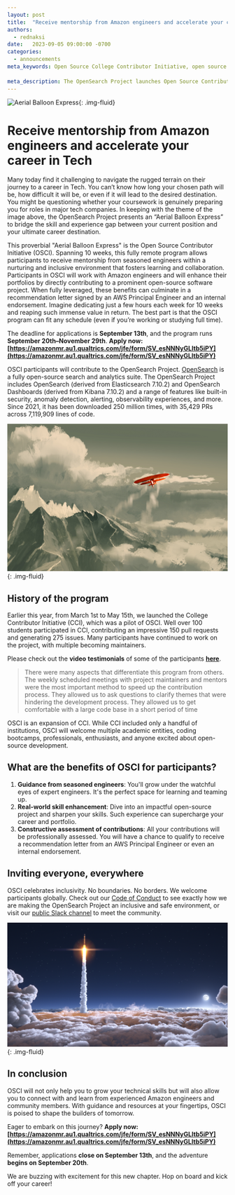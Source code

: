 ```yaml
---
layout: post
title:  "Receive mentorship from Amazon engineers and accelerate your career in Tech"
authors:
  - rednaksi
date:   2023-09-05 09:00:00 -0700
categories:
  - announcements
meta_keywords: Open Source College Contributor Initiative, open source software project, OpenSearch college initiative

meta_description: The OpenSearch Project launches Open Source Contributor Initiative (OSCI). Spanning 10 weeks, this fully remote program allows participants to receive mentorship from seasoned engineers within a nurturing and inclusive environment. Participants in OSCI will work with Amazon engineers and will enhance their portfolios by directly contributing to a prominent open-source software project. When fully leveraged, these benefits can culminate in a recommendation letter signed by an AWS Principal Engineer and an internal endorsement.
---
```



<img src="/assets/media/blog-images/2023-09-05-college-contributor-initiative/Hot Air Balloon.jpg" alt="Aerial Balloon Express"/>{: .img-fluid}
# Receive mentorship from Amazon engineers and accelerate your career in Tech

Many today find it challenging to navigate the rugged terrain on their journey to a career in Tech. You can’t know how long your chosen path will be, how difficult it will be, or even if it will lead to the desired destination. You might be questioning whether your coursework is genuinely preparing you for roles in major tech companies. In keeping with the theme of the image above, the OpenSearch Project presents an “Aerial Balloon Express” to bridge the skill and experience gap between your current position and your ultimate career destination. 

This proverbial "Aerial Balloon Express" is the Open Source Contributor Initiative (OSCI). Spanning 10 weeks, this fully remote program allows participants to receive mentorship from seasoned engineers within a nurturing and inclusive environment that fosters learning and collaboration. Participants in OSCI will work with Amazon engineers and will enhance their portfolios by directly contributing to a prominent open-source software project. When fully leveraged, these benefits can culminate in a recommendation letter signed by an AWS Principal Engineer and an internal endorsement. Imagine dedicating just a few hours each week for 10 weeks and reaping such immense value in return. The best part is that the OSCI program can fit any schedule (even if you’re working or studying full time).

The deadline for applications is **September 13th**, and the program runs **September 20th–November 29th**.
**Apply now: [https://amazonmr.au1.qualtrics.com/jfe/form/SV_esNNNyGLItb5iPY](https://amazonmr.au1.qualtrics.com/jfe/form/SV_esNNNyGLItb5iPY)**

OSCI participants will contribute to the OpenSearch Project. [OpenSearch](https://github.com/opensearch-project) is a fully open-source search and analytics suite. The OpenSearch Project includes OpenSearch (derived from Elasticsearch 7.10.2) and OpenSearch Dashboards (derived from Kibana 7.10.2) and a range of features like built-in security, anomaly detection, alerting, observability experiences, and more. Since 2021, it has been downloaded 250 million times, with 35,429 PRs across 7,119,909 lines of code.

<img src="/assets/media/blog-images/2023-09-05-college-contributor-initiative/You don't have to do it Alone.jpeg" alt="Not our first Rodeo"/>{: .img-fluid}
## History of the program

Earlier this year, from March 1st to May 15th, we launched the College Contributor Initiative (CCI), which was a pilot of OSCI. Well over 100 students participated in CCI, contributing an impressive 150 pull requests and generating 275 issues. Many participants have continued to work on the project, with multiple becoming maintainers.

Please check out the **video** **testimonials** of some of the participants **[here](https://www.youtube.com/playlist?list=PLzgr9zSpws162v-8eNXgus5SFah73FjG6)**.

>There were many aspects that differentiate this program from others. The weekly scheduled meetings with project maintainers and mentors were the most important method to speed up the contribution process. They allowed us to ask questions to clarify themes that were hindering the development process. They allowed us to get comfortable with a large code base in a short period of time

OSCI is an expansion of CCI. While CCI included only a handful of institutions, OSCI will welcome multiple academic entities, coding bootcamps, professionals, enthusiasts, and anyone excited about open-source development.

## What are the benefits of OSCI for participants?

1. **Guidance from seasoned engineers**: You'll grow under the watchful eyes of expert engineers. It's the perfect space for learning and teaming up.
2. **Real-world skill enhancement**: Dive into an impactful open-source project and sharpen your skills. Such experience can supercharge your career and portfolio. 
3. **Constructive assessment of contributions**: All your contributions will be professionally assessed. You will have a chance to qualify to receive a recommendation letter from an AWS Principal Engineer or even an internal endorsement.

## **Inviting everyone, everywhere**

OSCI celebrates inclusivity. No boundaries. No borders. We welcome participants globally. Check out our [Code of Conduct](https://opensearch.org/codeofconduct.html) to see exactly how we are making the OpenSearch Project an inclusive and safe environment, or visit our [public Slack channel](https://opensearch.org/slack.html) to meet the community. 

<img src="/assets/media/blog-images/2023-09-05-college-contributor-initiative/Rocket Leaving Earth.jpeg" alt="Kickstart your career"/>{: .img-fluid}
## **In conclusion**

OSCI will not only help you to grow your technical skills but will also allow you to connect with and learn from experienced Amazon engineers and community members. With guidance and resources at your fingertips, OSCI is poised to shape the builders of tomorrow.

Eager to embark on this journey?
**Apply now: [https://amazonmr.au1.qualtrics.com/jfe/form/SV_esNNNyGLItb5iPY](https://amazonmr.au1.qualtrics.com/jfe/form/SV_esNNNyGLItb5iPY)**

Remember, applications **close on September 13th**, and the adventure **begins on September 20th**.

We are buzzing with excitement for this new chapter. Hop on board and kick off your career!



